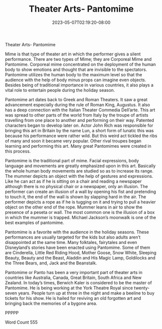 ﻿---
title: "Theater Arts- Pantomime"
date: 2023-05-07T02:19:20-08:00
description: "TXT Tips for Web Success"
featured_image: "/images/TXT.jpg"
tags: ["TXT"]
---

Theater Arts- Pantomime

Mime is that type of theater art in which the performer gives a silent performance. There are two types of Mime; they are Corporeal Mime and Pantomime. Corporeal mime concentrated on the deployment of the human body to show emotions and thought that are invisible to the spectators. Pantomime utilizes the human body to the maximum level so that the audience with the help of body minus props can imagine even objects. Besides being of traditional importance in various countries, it also plays a vital role to entertain people during the holiday season. 

Pantomime art dates back to Greek and Roman Theaters. It saw a great advancement especially during the rule of Roman King, Augustus. It also has a deep connection with the Italian Theater Commedia Dell’arte. This art was spread to other parts of the world from Italy by the troupe of artists travelling from one place to another and performing on their way. Patented characters began to develop later on. Actor John Rich was responsible for bringing this art in Britain by the name Lun, a short form of lunatic this was because his performance were rather wild. But this weird act tickled the ribs of many and soon it became very popular. Other rival troupes began learning and performing this art. Many great Pantomimes were created in this process. 

Pantomime is the traditional part of mime.  Facial expressions, body language and movements are greatly emphasized upon in this art. Basically the whole human body movements are studied so as to increase its range. The mummer depicts an object with the help of gestures and expressions. Like he can act as if he is sitting on a chair and reading a newspaper although there is no physical chair or a newspaper, only an illusion. The performer can create an illusion of a wall by opening his fist and pretending to touch it, the end of the wall is shown by slapping hard in the air. The performer depicts a rope as if he is tugging on it and trying to pull a heavier object on the other end of the rope. Mummer leans in air to show the presence of a peseta or wall. The most common one is the illusion of a box in which the mummer is trapped. Michael Jackson’s moonwalk is one of the best examples of pantomime. 

Pantomime is a favorite with the audience in the holiday seasons. These performances are usually targeted for the kids but also adults aren’t disappointed at the same time. Many folktales, fairytales and even Disneyland’s stories have been enacted using Pantomime. Some of them are Cinderella, Little Red Riding Hood, Mother Goose, Snow White, Sleeping Beauty, Beauty and the Beast, Aladdin and His Magic Lamp, Goldilocks and the Three Bears, and, Jack and the Beanstalk.

Pantomime or Panto has been a very important part of theater arts in countries like Australia, Canada, Great Britain, South Africa and New Zealand. In today’s times, Berwich Kaler is considered to be the master of Pantomime. He is being working at the York Theatre Royal since twenty-seven years. People turn up at three in the night and make a beeline to buy tickets for his show. He is hailed for reviving an old forgotten art and bringing back the memories of a bygone area.  

PPPPP

Word Count 555

